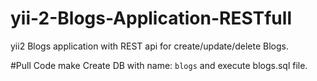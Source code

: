 # yii-2-Blogs-Application-RESTfull
yii2 Blogs application with REST api for create/update/delete Blogs.

#Pull Code make Create DB with name: `blogs` and execute blogs.sql file.
